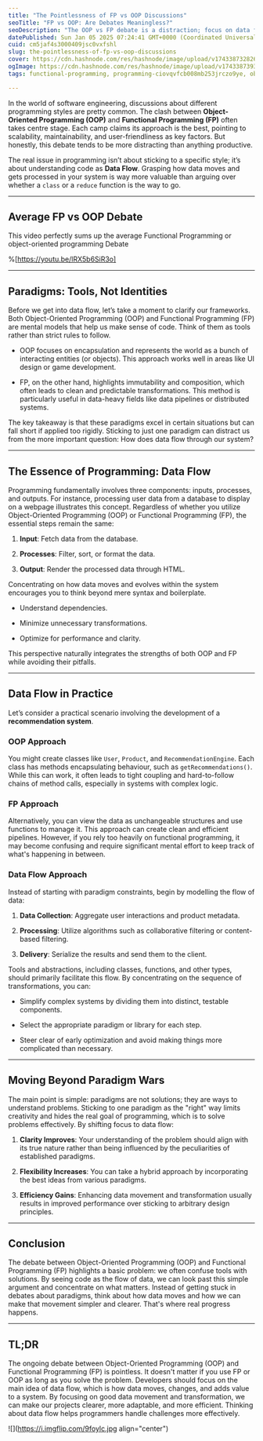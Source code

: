```yaml
---
title: "The Pointlessness of FP vs OOP Discussions"
seoTitle: "FP vs OOP: Are Debates Meaningless?"
seoDescription: "The OOP vs FP debate is a distraction; focus on data flow instead for clarity, flexibility, and efficiency in programming"
datePublished: Sun Jan 05 2025 07:24:41 GMT+0000 (Coordinated Universal Time)
cuid: cm5jaf4s3000409jsc0vxfshl
slug: the-pointlessness-of-fp-vs-oop-discussions
cover: https://cdn.hashnode.com/res/hashnode/image/upload/v1743387328268/e17fd1ab-8b07-4e5e-a689-44ae1e74172c.png
ogImage: https://cdn.hashnode.com/res/hashnode/image/upload/v1743387393707/f1ba2f3e-4def-4916-bfa1-9f8532daaea9.png
tags: functional-programming, programming-ciovqvfcb008mb253jrczo9ye, object-oriented-programming

---
```


In the world of software engineering, discussions about different programming styles are pretty common. The clash between **Object-Oriented Programming (OOP)** and **Functional Programming (FP)** often takes centre stage. Each camp claims its approach is the best, pointing to scalability, maintainability, and user-friendliness as key factors. But honestly, this debate tends to be more distracting than anything productive.

The real issue in programming isn’t about sticking to a specific style; it’s about understanding code as **Data Flow**. Grasping how data moves and gets processed in your system is way more valuable than arguing over whether a `class` or a `reduce` function is the way to go.

---

## Average FP vs OOP Debate

This video perfectly sums up the average Functional Programming or object-oriented programming Debate

%[https://youtu.be/lRX5b6SiR3o] 

---

## Paradigms: Tools, Not Identities

Before we get into data flow, let’s take a moment to clarify our frameworks. Both Object-Oriented Programming (OOP) and Functional Programming (FP) are mental models that help us make sense of code. Think of them as tools rather than strict rules to follow.

* OOP focuses on encapsulation and represents the world as a bunch of interacting entities (or objects). This approach works well in areas like UI design or game development.
    
* FP, on the other hand, highlights immutability and composition, which often leads to clean and predictable transformations. This method is particularly useful in data-heavy fields like data pipelines or distributed systems.
    

The key takeaway is that these paradigms excel in certain situations but can fall short if applied too rigidly. Sticking to just one paradigm can distract us from the more important question: How does data flow through our system?

---

## The Essence of Programming: Data Flow

Programming fundamentally involves three components: inputs, processes, and outputs. For instance, processing user data from a database to display on a webpage illustrates this concept. Regardless of whether you utilize Object-Oriented Programming (OOP) or Functional Programming (FP), the essential steps remain the same:

1. **Input**: Fetch data from the database.
    
2. **Processes**: Filter, sort, or format the data.
    
3. **Output**: Render the processed data through HTML.
    

Concentrating on how data moves and evolves within the system encourages you to think beyond mere syntax and boilerplate.

* Understand dependencies.
    
* Minimize unnecessary transformations.
    
* Optimize for performance and clarity.
    

This perspective naturally integrates the strengths of both OOP and FP while avoiding their pitfalls.

---

## Data Flow in Practice

Let’s consider a practical scenario involving the development of a **recommendation system**.

### OOP Approach

You might create classes like `User`, `Product`, and `RecommendationEngine`. Each class has methods encapsulating behaviour, such as `getRecommendations()`. While this can work, it often leads to tight coupling and hard-to-follow chains of method calls, especially in systems with complex logic.

### FP Approach

Alternatively, you can view the data as unchangeable structures and use functions to manage it. This approach can create clean and efficient pipelines. However, if you rely too heavily on functional programming, it may become confusing and require significant mental effort to keep track of what's happening in between.

### Data Flow Approach

Instead of starting with paradigm constraints, begin by modelling the flow of data:

1. **Data Collection**: Aggregate user interactions and product metadata.
    
2. **Processing**: Utilize algorithms such as collaborative filtering or content-based filtering.
    
3. **Delivery**: Serialize the results and send them to the client.
    

Tools and abstractions, including classes, functions, and other types, should primarily facilitate this flow. By concentrating on the sequence of transformations, you can:

* Simplify complex systems by dividing them into distinct, testable components.
    
* Select the appropriate paradigm or library for each step.
    
* Steer clear of early optimization and avoid making things more complicated than necessary.
    

---

## Moving Beyond Paradigm Wars

The main point is simple: paradigms are not solutions; they are ways to understand problems. Sticking to one paradigm as the "right" way limits creativity and hides the real goal of programming, which is to solve problems effectively. By shifting focus to data flow:

1. **Clarity Improves**: Your understanding of the problem should align with its true nature rather than being influenced by the peculiarities of established paradigms.
    
2. **Flexibility Increases**: You can take a hybrid approach by incorporating the best ideas from various paradigms.
    
3. **Efficiency Gains**: Enhancing data movement and transformation usually results in improved performance over sticking to arbitrary design principles.
    

---

## Conclusion

The debate between Object-Oriented Programming (OOP) and Functional Programming (FP) highlights a basic problem: we often confuse tools with solutions. By seeing code as the flow of data, we can look past this simple argument and concentrate on what matters. Instead of getting stuck in debates about paradigms, think about how data moves and how we can make that movement simpler and clearer. That's where real progress happens.

---

## **TL;DR**

The ongoing debate between Object-Oriented Programming (OOP) and Functional Programming (FP) is pointless. It doesn't matter if you use FP or OOP as long as you solve the problem. Developers should focus on the main idea of data flow, which is how data moves, changes, and adds value to a system. By focusing on good data movement and transformation, we can make our projects clearer, more adaptable, and more efficient. Thinking about data flow helps programmers handle challenges more effectively.

![](https://i.imgflip.com/9foylc.jpg align="center")